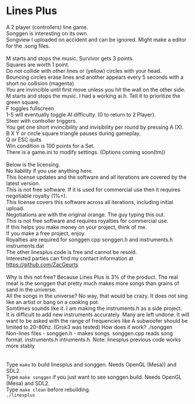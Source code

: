 # Lines Plus
A 2 player (controllers) line game.<BR />
Songgen is interesting on its own.<BR />
Songview I uploaded on accident and can be ignored. Might make a editor for the .song files.<BR />
<BR />
M starts and stops the music.
Survivor gets 3 points.<BR />
Squares are worth 1 point.<BR />
Do not collide with other lines or (yellow) circles with your head.<BR />
Bouncing circles erase lines and another appears every 5 seconds with a short no collision (magenta).<BR />
You are invincible until first move unless you hit the wall on the other side.<BR />
M starts and stops the music. I had a working ai.h. Tell it to prioritize the green square.<BR />
F toggles fullscreen<BR />
1-5 will eventually toggle AI difficulty. (0 to return to 2 Player).<BR />
Steer with controller triggers.<BR />
You get one short invincibility and invisibility per round by pressing A (X).<BR />
B X Y or circle square triangle pauses during gameplay.<BR />
Q or ESC quits<BR />
Win condition is 100 points for a Set.<BR />
There is a game.ini to modify settings. (Options coming soon(tm))<BR />
<BR />
Below is the licensing.<BR />
No liability if you use anything here. 
<BR />
This license updates and the software and all iterations are covered by the latest version.<BR />
This is not free software. If it is used for commercial use then it requires negotiable royalty (1%+).<BR />
This license covers this software across all iterations, including initial upload.<BR />
Negotiations are with the original orange. The guy typing this out.<BR />
This is not free software and requires royalties for commercial use.<BR />
If this helps you make money on your project, think of me.<BR />
If you make a free project, enjoy.<BR />
Royalties are required for songgen.cpp songgen.h and instruments.h instruments.dat<BR />
The other linesplus code is free and cannot be resold.<BR />
Interested parties can find my contact information at https://github.com/ZacGeurts<BR />
<BR />
Why is this not free? Because Lines Plus is 3% of the product. The real meat is the songgen that pretty much makes more songs than grains of sand in the universe.<BR />
All the songs in the universe? No way, that would be crazy. It does not sing like an artist or bang on a cooking pot.<BR />
Somtimes sounds like it. I am making the instruments.h as a side project.<BR />
It is difficult to add new instruments accurately. Many are left undone.
It will want to be asked with the range of frequencies like A subwoofer should be limited to 20-80hz. (Grok3 was tested)
How does it work? ./songgen<BR />
Non-lines files - songgen.h - makes songs. songgen.cpp reads song format. instruments.h intruments.h.
Note: linesplus previous code works more stably<BR />
<BR /><BR />
Type `make` to build linesplus and songgen. Needs OpenGL (Mesa)) and SDL2.<BR />
Type `make songgen` if you just want to see songgen build. Needs OpenGL (Mesa) and SDL2.<BR />
Type `make clean` before rebuilding.<BR />
`./linesplus`
